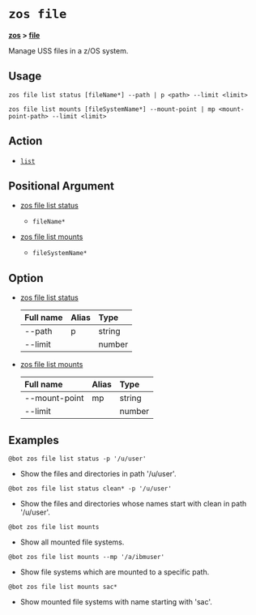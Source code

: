# `zos file`

**[zos](.././zos) > [file](file)**

Manage USS files in a z/OS system. <!--file-description-->

## Usage

```zos file list status [fileName*] --path | p <path> --limit <limit>```

```zos file list mounts [fileSystemName*] --mount-point | mp <mount-point-path> --limit <limit>```

## Action

- [`list`](./list/list)

## Positional Argument

- [zos file list status](./list/zos-file-list-status#positional-arguments)

    - `fileName*`

- [zos file list mounts](./list/zos-file-list-mounts#positional-arguments)

    - `fileSystemName*`
## Option

- [zos file list status](./list/zos-file-list-status#options)

    | Full name  | Alias | Type |
    | :---- | :----  | :---- |
    | --path | p | string |
    | --limit |  | number |

- [zos file list mounts](./list/zos-file-list-mounts#options)

    | Full name  | Alias | Type |
    | :---- | :----  | :---- |
    | --mount-point | mp | string |
    | --limit |  | number |

## Examples

```
@bot zos file list status -p '/u/user'
```
- Show the files and directories in path '/u/user'.

```
@bot zos file list status clean* -p '/u/user'
```
- Show the files and directories whose names start with clean in path '/u/user'.

```
@bot zos file list mounts
```
- Show all mounted file systems.

```
@bot zos file list mounts --mp '/a/ibmuser'
```
- Show file systems which are mounted to a specific path.

```
@bot zos file list mounts sac*
```
- Show mounted file systems with name starting with 'sac'.